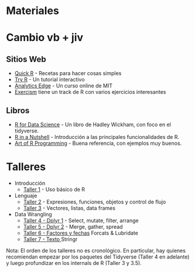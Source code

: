 # Materiales 

# Cambio vb + jiv
## Sitios Web

* [Quick R](http://www.statmethods.net/) - Recetas para hacer cosas simples
* [Try R](http://tryr.codeschool.com) - Un tutorial interactivo
* [Analytics Edge](https://www.edx.org/course/analytics-edge-mitx-15-071x-3) - Un curso online de MIT
* [Exercism](http://exercism.io) tiene un track de R con varios ejercicios interesantes

## Libros
* [R for Data Science](http://r4ds.had.co.nz/) - Un libro de Hadley Wickham, con foco en el tidyverse.
* [R in a Nutshell](http://shop.oreilly.com/product/0636920022008.do) - Introducción a las principales funcionalidades de R.
* [Art of R Programming](https://www.nostarch.com/artofr.htm) - Buena referencia, con ejemplos muy buenos.


# Talleres
  * Introducción
    + [Taller 1](http://rpubs.com/rlabuonora/intro) - Uso básico de R
  * Lenguaje
    + [Taller 2](http://rpubs.com/rlabuonora/rlang) - Expresiones, funciones, objetos y control de flujo
    + [Taller 3](http://rpubs.com/rlabuonora/rlang) - Vectores, listas, data frames
 * Data Wrangling
    + [Taller 4 - Dplyr 1](http://rpubs.com/rlabuonora/wrangling) - Select, mutate, filter, arrange
    + [Taller 5 - Dplyr 2](http://rpubs.com/rlabuonora/wrangling-2) - Merge, gather, spread
    + [Taller 6 - Factores y fechas](http://rpubs.com/rlabuonora/factors) Forcats & Lubridate
    + [Taller 7 - Texto ](http://rpubs.com/rlabuonora/texto) Stringr
    
    
Nota: El orden de los talleres no es cronológico. En particular, hay quienes recomiendan empezar por los paquetes del Tidyverse (Taller 4 en adelante) y luego profundizar en los internals de R (Taller 3 y 3.5). 


